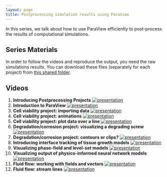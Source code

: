 ```yaml
---
layout: page
title: Postprocessing simulation results using ParaView
---
```


In this series, we talk about how to use ParaView efficiently to post-process the results of computational simulations.

## Series Materials

In order to follow the videos and reproduce the output, you need the raw simulations results. You can download these files (separately for each project) from [this shared folder](https://drive.google.com/drive/folders/1emHuLLkXBkJoCii_4obBy9PNRlK7n1Vq?usp=sharing).

## Videos

1. **Introducing Postprocessing Projects**
[![presentation](http://img.youtube.com/vi/AFkeKoq4SXo/0.jpg)](https://www.youtube.com/watch?v=AFkeKoq4SXo)
2. **Introduction to ParaView**
[![presentation](http://img.youtube.com/vi/1HiTOdO_bus/0.jpg)](https://www.youtube.com/watch?v=1HiTOdO_bus)
3. **Cell viability project: importing data**
[![presentation](http://img.youtube.com/vi/4AGbfs9vFSQ/0.jpg)](https://www.youtube.com/watch?v=4AGbfs9vFSQ)
4. **Cell viability project: animations**
[![presentation](http://img.youtube.com/vi/1QbcKxrAaKQ/0.jpg)](https://www.youtube.com/watch?v=1QbcKxrAaKQ)
5. **Cell viability project: plot data over a line**
[![presentation](http://img.youtube.com/vi/tGi-jk2UE2U/0.jpg)](https://www.youtube.com/watch?v=tGi-jk2UE2U)
6. **Degradation/corrosion project: visualizing a degrading screw**
[![presentation](http://img.youtube.com/vi/yeBPGwP3L80/0.jpg)](https://www.youtube.com/watch?v=yeBPGwP3L80)
7. **Degradation/corrosion project: contours or clips?**
[![presentation](http://img.youtube.com/vi/Sz-eBML2pxs/0.jpg)](https://www.youtube.com/watch?v=Sz-eBML2pxs)
8. **Introducing interface tracking of tissue growth models**
[![presentation](http://img.youtube.com/vi/cA6W_0ptpl8/0.jpg)](https://www.youtube.com/watch?v=cA6W_0ptpl8)
9. **Visualizing phase-field and level-set models**
[![presentation](http://img.youtube.com/vi/keWy6WVHwmg/0.jpg)](https://www.youtube.com/watch?v=keWy6WVHwmg)
10. **Visualizing output of physics-informed neural network models**
[![presentation](http://img.youtube.com/vi/hmKzRLc8N34/0.jpg)](https://www.youtube.com/watch?v=hmKzRLc8N34)
11. **Fluid flow: working with fields and vectors**
[![presentation](http://img.youtube.com/vi/CByh84hOslU/0.jpg)](https://www.youtube.com/watch?v=CByh84hOslU)
12. **Fluid flow: stream lines**
[![presentation](http://img.youtube.com/vi/Xzwe94bvGJI/0.jpg)](https://www.youtube.com/watch?v=Xzwe94bvGJI)